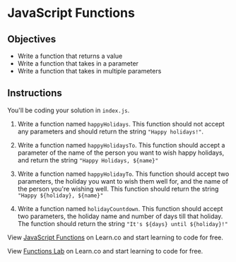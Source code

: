 # JavaScript Functions

## Objectives

+ Write a function that returns a value
+ Write a function that takes in a parameter
+ Write a function that takes in multiple parameters


## Instructions

You'll be coding your solution in `index.js`. 

1. Write a function named `happyHolidays`. This function should not accept any parameters and should return the string `"Happy holidays!"`.

2. Write a function named `happyHolidaysTo`. This function should accept a parameter of the name of the person you want to wish happy holidays, and return the string `"Happy Holidays, ${name}"`

3. Write a function named `happyHolidayTo`. This function should accept two parameters, the holiday you want to wish them well for, and the name of the person you're wishing well. This function should return the string `"Happy ${holiday}, ${name}"`

4. Write a function named `holidayCountdown`. This function should accept two parameters, the holiday name and number of days till that holiday. The function should return the string `"It's ${days} until ${holiday}!"`

<p data-visibility='hidden'>View <a href='https://learn.co/lessons/js-functions-lab' title='JavaScript Functions'>JavaScript Functions</a> on Learn.co and start learning to code for free.</p>

<p class='util--hide'>View <a href='https://learn.co/lessons/js-functions-lab'>Functions Lab</a> on Learn.co and start learning to code for free.</p>
